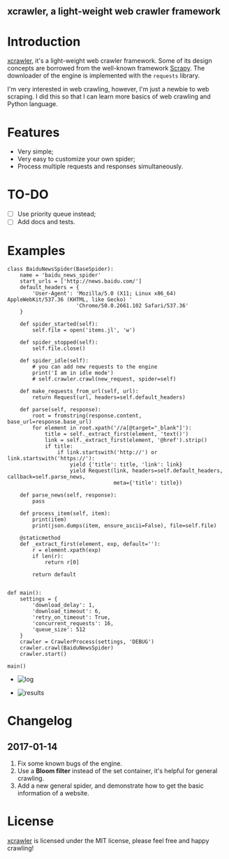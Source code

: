 xcrawler, a light-weight web crawler framework
------------------------

# Introduction
[xcrawler](https://github.com/ChrisLeeGit/xcrawler), it's a light-weight web crawler framework. Some of its design concepts are borrowed from the well-known framework [Scrapy](https://github.com/scrapy).
The downloader of the engine is implemented with the `requests` library. 

I'm very interested in web crawling, however, I'm just a newbie to web scraping. I did this so that I can learn more basics of web crawling and Python language.



# Features
- Very simple;
- Very easy to customize your own spider;
- Process multiple requests and responses simultaneously.

# TO-DO
- [ ] Use priority queue instead;
- [ ] Add docs and tests.

# Examples
```
class BaiduNewsSpider(BaseSpider):
    name = 'baidu_news_spider'
    start_urls = ['http://news.baidu.com/']
    default_headers = {
        'User-Agent': 'Mozilla/5.0 (X11; Linux x86_64) AppleWebKit/537.36 (KHTML, like Gecko) '
                      'Chrome/50.0.2661.102 Safari/537.36'
    }

    def spider_started(self):
        self.file = open('items.jl', 'w')

    def spider_stopped(self):
        self.file.close()

    def spider_idle(self):
        # you can add new requests to the engine
        print('I am in idle mode')
        # self.crawler.crawl(new_request, spider=self)

    def make_requests_from_url(self, url):
        return Request(url, headers=self.default_headers)

    def parse(self, response):
        root = fromstring(response.content, base_url=response.base_url)
        for element in root.xpath('//a[@target="_blank"]'):
            title = self._extract_first(element, 'text()')
            link = self._extract_first(element, '@href').strip()
            if title:
                if link.startswith('http://') or link.startswith('https://'):
                    yield {'title': title, 'link': link}
                    yield Request(link, headers=self.default_headers, callback=self.parse_news,
                                  meta={'title': title})

    def parse_news(self, response):
        pass

    def process_item(self, item):
        print(item)
        print(json.dumps(item, ensure_ascii=False), file=self.file)

    @staticmethod
    def _extract_first(element, exp, default=''):
        r = element.xpath(exp)
        if len(r):
            return r[0]

        return default


def main():
    settings = {
        'download_delay': 1,
        'download_timeout': 6,
        'retry_on_timeout': True,
        'concurrent_requests': 16,
        'queue_size': 512
    }
    crawler = CrawlerProcess(settings, 'DEBUG')
    crawler.crawl(BaiduNewsSpider)
    crawler.start()

main()
```

- ![log](http://blog.chriscabin.com/wp-content/uploads/2016/12/working.png)

- ![results](http://blog.chriscabin.com/wp-content/uploads/2016/12/results.png)

# Changelog

## 2017-01-14
1. Fix some known bugs of the engine.
1. Use a **Bloom filter** instead of the set container, it's helpful for general crawling.
1. Add a new general spider, and demonstrate how to get the basic information of a website.

# License
[xcrawler](https://github.com/ChrisLeeGit/xcrawler) is licensed under the MIT license, please feel free and happy crawling!

